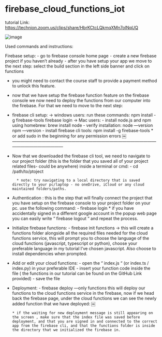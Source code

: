 # firebase_cloud_functions_iot

tutorial Link: https://technion.zoom.us/clips/share/HbrKCtcLQkmqXMn7olNqUQ


![image](https://github.com/user-attachments/assets/4f13fcd6-3214-4118-8617-5f40a1ef1c6b)


Used commands and instructions: 

Firebase setup: 
	- 	go to firebase console home page 
	⁃	create a new firebase project if you haven’t already 
	⁃	after you have setup your app we move to the next step: select the build section in the left side banner and click on functions

- you might need to contact the course staff to provide a payment method to unlock this feature.

- now that we have setup the firebase function feature on the firebase console we now need to deploy the functions from our computer into the firebase. For that we need to move to the next step: 
- firebase cli setup: 
    -> windows users: run these commands: 
					npm install -g firebase-tools
					firebase login
	-> Mac users: 
			- install node.js and npm using homebrew: 
				brew install node
			- verify installation:
				node —version
				npm —version
			- install firebase cli tools:
				npm install -g firebase-tools
				* or add sudo in the beginning for any permission errors
￼
	——————————————————————————————————————————————

- Now that we downloaded the firebase cli tool, we need to navigate to our project folder (this is the folder that you saved all of your project related files- could be anywhere)
 		inside a terminal or cmd: 
				- cd /path/to/ptoject
		
		* note: try navigating to a local directory that is saved directly to your pc/laptop - no oneDrive, iCloud or any cloud maintained folders/paths.

- Authentication : this is the step that will finally connect the project that you have setup on the firebase console to your project folder on your pc. use the following command: 
				- firebase login
		* if you have accidentally signed in a different google account in the popup web page you can easily write “ firebase logout “ and repeat the process.

- Initialize firebase functions: 
		- firebase init functions
		-> this will create a functions folder alongside all the required files needed for the cloud functions service, this 	will prompt you to choose the language of the cloud functions (javascript, typescript or python), choose your 	preferable language in my tutorial I’ve chosen javascript. Also choose to install dependencies when prompted.
 
- Add or edit your cloud functions: 
		- open the “ index.js “ (or index.ts / index.py) in your preferable IDE
		- insert your function code inside the file ( the functions in our tutorial can be found on the GitHub Link provided)
		- save the file

- 	Deployment: 
		- firebase deploy —only functions
		this will deploy our functions to the cloud functions service in the firebase, now if we head back the firebase page, under the cloud functions we can see the newly added function that we have deployed: 
			￼

		* if the waiting for new deployment message is still appearing on the screen , make sure that the index file was saved before deployment, and that you are signed in and connected to the correct app from the firebase cli, and that the functions folder is inside the directory that we initialized the firebase in.
